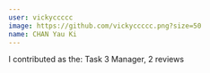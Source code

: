 ```yaml
---
user: vickyccccc
image: https://github.com/vickyccccc.png?size=50
name: CHAN Yau Ki
---
```

I contributed as the: Task 3 Manager, 2 reviews
